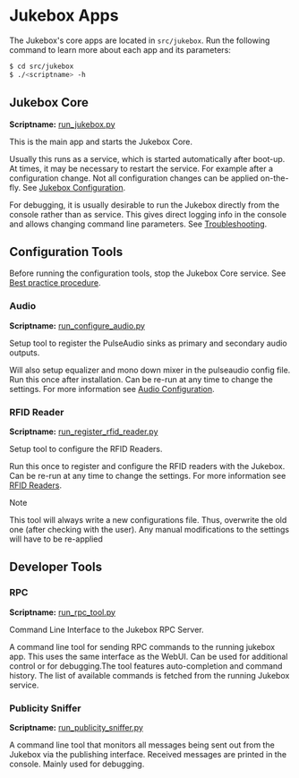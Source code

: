 # Jukebox Apps

The Jukebox\'s core apps are located in `src/jukebox`. Run the following
command to learn more about each app and its parameters:

``` bash
$ cd src/jukebox
$ ./<scriptname> -h
```


## Jukebox Core

**Scriptname:** [run_jukebox.py](../../src/jukebox/run_jukebox.py)

This is the main app and starts the Jukebox Core.

Usually this runs as a service, which is started automatically after boot-up. At times, it may be necessary to restart the service. For example after a configuration change. Not all configuration changes can be applied on-the-fly. See [Jukebox Configuration](../builders/configuration.md#jukebox-configuration).

For debugging, it is usually desirable to run the Jukebox directly from the console rather than as service. This gives direct logging info in the console and allows changing command line parameters. See [Troubleshooting](../builders/troubleshooting.md).


## Configuration Tools

Before running the configuration tools, stop the Jukebox Core service.
See [Best practice procedure](../builders/configuration.md#best-practice-procedure).

### Audio

**Scriptname:** [run_configure_audio.py](../../src/jukebox/run_configure_audio.py)

Setup tool to register the PulseAudio sinks as primary and secondary audio outputs. 

Will also setup equalizer and mono down mixer in the pulseaudio config file. Run this once after installation. Can be re-run at any time to change the settings. For more information see [Audio Configuration](../builders/audio.md).

### RFID Reader

**Scriptname:** [run_register_rfid_reader.py](../../src/jukebox/run_register_rfid_reader.py)

Setup tool to configure the RFID Readers. 

Run this once to register and configure the RFID readers with the Jukebox. Can be re-run at any time to change the settings. For more information see [RFID Readers](./rfid/README.md).

> [!NOTE]
> This tool will always write a new configurations file. Thus, overwrite the old one (after checking with the user). Any manual modifications to the settings will have to be re-applied


## Developer Tools

### RPC

**Scriptname:** [run_rpc_tool.py](../../src/jukebox/run_rpc_tool.py)

Command Line Interface to the Jukebox RPC Server. 

A command line tool for sending RPC commands to the running jukebox app. This uses the same interface as the WebUI. Can be used for additional control or for debugging.The tool features auto-completion and command history. The list of available commands is fetched from the running Jukebox service.

### Publicity Sniffer

**Scriptname:** [run_publicity_sniffer.py](../../src/jukebox/run_publicity_sniffer.py)

A command line tool that monitors all messages being sent out from the Jukebox via the publishing interface. Received messages are printed in the console. Mainly used for debugging.
